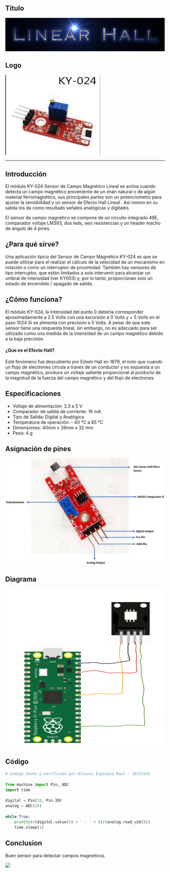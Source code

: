 ## Titulo
![](TituloLinear_Hall.png)

## Logo
<img src="logoLinear_Hall.png" width="300">

___
## Introducción
El módulo KY-024 Sensor de Campo Magnético Lineal se activa cuando detecta un campo magnético proveniente de un imán natural o de algún material ferromagnético, sus principales partes son un potenciometro para ajustar la sensibilidad y un sensor de Efecto Hall Lineal . Así mismo en su salida los da como resultado señales analógicas y digitales.

El sensor de campo magnético se compone de un circuito integrado 49E, comparador voltaje LM393, dos leds, seis resistencias y un header macho de ángulo de 4 pines.

## ¿Para qué sirve?
Una aplicación típica del Sensor de Campo Magnético KY-024 es que se puede utilizar para el realizar el cálculo de la velocidad de un mecanismo en rotación o como un interruptor de proximidad. También hay sensores de tipo interruptor, que están limitados a solo intervenir para alcanzar un umbral de intensidad (ver KY003) y, por lo tanto, proporcionan solo un estado de encendido / apagado de salida.

## ¿Cómo funciona?
El módulo KY-024, la intensidad del punto 0 debería corresponder aproximadamente a 2.5 Volts con una excursión a 0 Volts y + 5 Volts en el paso 1024 Si se alimenta con precisión a 5 Volts. A pesar de que este sensor tiene una respuesta lineal, sin embargo, no es adecuado para ser utilizado como una medida de la intensidad de un campo magnético debido a la baja precisión.

#### ¿Que es el Efecto Hall?
Esté fenómeno fue descubierto por Edwin Hall en 1879, el noto que cuando un flujo de electrones circula a través de un conductor y es expuesta a un campo magnético, produce un voltaje saliente proporcional al producto de la magnitud de la fuerza del campo magnético y del flujo de electrones.

## Especificaciones
- Voltaje de alimentación: 3.3 a 5 V
- Comparador de salida de corriente: 16 mA
- Tipo de Salida: Digital y Analógica
- Temperatura de operación:  – 40 °C a 85 °C
- Dimensiones: 40mm x 26mm x 32 mm
- Peso: 4 g

## Asignación de pines
![](pinesLinear_Hall.jpg)

## Diagrama
<img src="diagramaLinear_Hall.png" width="500" height="500">

## Código
```python
# Codigo hecho y verificado por Alvarez Espinoza Raul - 18212141

from machine import Pin, ADC
import time

digital = Pin(18, Pin.IN)
analog = ADC(26)

while True:
    print(str(digital.value()) + ' - ' + str(analog.read_u16()))
    time.sleep(1)
```

## Conclusion
Buen sensor para detectar campos magneticos.

![](demo_LinearHall.gif)
